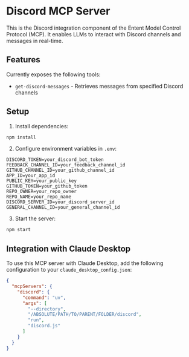 # Discord MCP Server

This is the Discord integration component of the Entent Model Control Protocol (MCP). It enables LLMs to interact with Discord channels and messages in real-time.

## Features

Currently exposes the following tools:
- `get-discord-messages` - Retrieves messages from specified Discord channels

## Setup

1. Install dependencies:
```bash
npm install
```

2. Configure environment variables in `.env`:
```
DISCORD_TOKEN=your_discord_bot_token
FEEDBACK_CHANNEL_ID=your_feedback_channel_id
GITHUB_CHANNEL_ID=your_github_channel_id
APP_ID=your_app_id
PUBLIC_KEY=your_public_key
GITHUB_TOKEN=your_github_token
REPO_OWNER=your_repo_owner
REPO_NAME=your_repo_name
DISCORD_SERVER_ID=your_discord_server_id
GENERAL_CHANNEL_ID=your_general_channel_id
```

3. Start the server:
```bash
npm start
```

## Integration with Claude Desktop

To use this MCP server with Claude Desktop, add the following configuration to your `claude_desktop_config.json`:

```json
{
  "mcpServers": {
    "discord": {
      "command": "uv",
      "args": [
        "--directory",
        "/ABSOLUTE/PATH/TO/PARENT/FOLDER/discord",
        "run",
        "discord.js"
      ]
    }
  }
}
```
